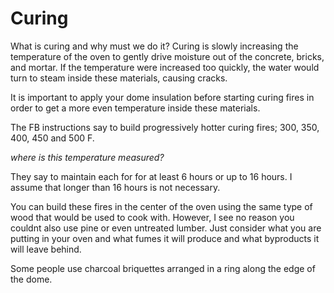 

# Curing

What is curing and why must we do it?
Curing is slowly increasing the temperature of the oven to gently drive moisture out of the concrete, bricks, and mortar.
If the temperature were increased too quickly, the water would turn to steam inside these materials, causing cracks.

It is important to apply your dome insulation before starting curing fires in order to get a more even temperature inside these materials.

The FB instructions say to build progressively hotter curing fires; 300, 350, 400, 450 and 500 F.

_where is this temperature measured?_

They say to maintain each for for at least 6 hours or up to 16 hours.
I assume that longer than 16 hours is not necessary.

You can build these fires in the center of the oven using the same type of wood that would be used to cook with.
However, I see no reason you couldnt also use pine or even untreated lumber.
Just consider what you are putting in your oven and what fumes it will produce and what byproducts it will leave behind.

Some people use charcoal briquettes arranged in a ring along the edge of the dome.



